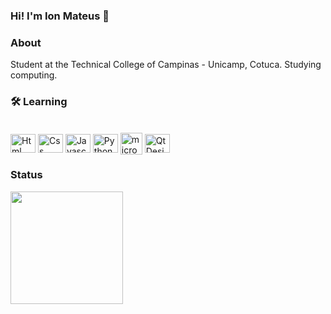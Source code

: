 ### Hi! I'm Ion Mateus 👋

### About

Student at the Technical College of Campinas - Unicamp, Cotuca. Studying computing.

### 🛠 Learning

<div style="display: inline_block"><br>
      
 <img align="center" alt="Html" height="30" width="40" src="https://cdn.jsdelivr.net/gh/devicons/devicon/icons/html5/html5-original.svg">      
 <img align="center" alt="Css" height="30" width="40" src="https://cdn.jsdelivr.net/gh/devicons/devicon/icons/css3/css3-original.svg">      
 <img align="center" alt="Javascript" height="30" width="40" src="https://cdn.jsdelivr.net/gh/devicons/devicon/icons/javascript/javascript-original.svg">      
 <img align="center" alt="Python" height="30" width="40" src="https://cdn.jsdelivr.net/gh/devicons/devicon/icons/python/python-original.svg">
<img  align="center" width="35" height="35" alt="microsoft sql" src="https://img.icons8.com/color/48/microsoft-sql-server.png" alt="microsoft-sql-server"/>
<img align="center" alt="QtDesigner" height="30" width="40" src="https://cdn.jsdelivr.net/gh/devicons/devicon/icons/qt/qt-original.svg" />    
            
</div>



### Status

  <img height="180em" src="https://github-readme-stats.vercel.app/api?username=ionmateus&bg_color=30,4682B4,000000&title_color=fff&text_color=fff&include_all_commits=true&count_private=true"/>


<!--
<a  href="https://icons8.com/icon/laYYF3dV0Iew/microsoft-sql-server">Microsoft SQL Server</a> icon by <a href="https://icons8.com">Icons8</a>
-->
